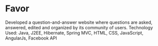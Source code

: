 # Favor
Developed a question-and-answer website where questions are asked, answered, edited and organized by its community of users.
Technology Used: Java, J2EE, Hibernate, Spring MVC, HTML, CSS, JavaScript, AngularJs, Facebook API
